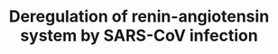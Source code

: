 ---
annotations:
- id: CL:0000003
  parent: native cell
  type: Cell Type Ontology
  value: native cell
- id: DOID:934
  parent: disease by infectious agent
  type: Disease Ontology
  value: viral infectious disease
- id: PW:0000125
  parent: signaling pathway
  type: Pathway Ontology
  value: G protein mediated signaling pathway
authors:
- Jdoijen
- Egonw
- DeSl
- Eweitz
communities:
- COVID19
description: The spike protein of SARS-CoV down regulates ACE2, leading to deregulation
  of the renin-angiotensin system. This deregulation can be the cause of lung injury
  that is linked to SARS-CoV infection. This work was done in a mouse model.
last-edited: 2022-01-03
organisms:
- Mus musculus
redirect_from:
- /index.php/Pathway:WP4965
- /instance/WP4965
- /instance/WP4965_rr120766
revision: r120766
schema-jsonld:
- '@context': https://schema.org/
  '@id': https://wikipathways.github.io/pathways/WP4965.html
  '@type': Dataset
  creator:
    '@type': Organization
    name: WikiPathways
  description: The spike protein of SARS-CoV down regulates ACE2, leading to deregulation
    of the renin-angiotensin system. This deregulation can be the cause of lung injury
    that is linked to SARS-CoV infection. This work was done in a mouse model.
  keywords:
  - Ace
  - Ace2
  - Agtr1a
  - Agtr2
  - Angiotensin I
  - Angiotensin II
  - Angiotensin-(1-7)
  - Angiotensin-(1-9)
  - Angiotensinogen
  license: CC0
  name: Deregulation of renin-angiotensin system by SARS-CoV infection
seo: CreativeWork
title: Deregulation of renin-angiotensin system by SARS-CoV infection
wpid: WP4965
---